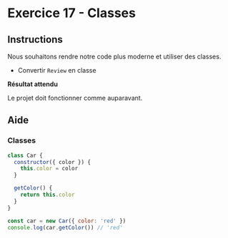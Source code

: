 # Exercice 17 - Classes

## Instructions

Nous souhaitons rendre notre code plus moderne et utiliser des classes.

* Convertir `Review` en classe

**Résultat attendu**

Le projet doit fonctionner comme auparavant.

## Aide

### Classes

```js
class Car {
  constructor({ color }) {
    this.color = color
  }

  getColor() {
    return this.color
  }
}

const car = new Car({ color: 'red' })
console.log(car.getColor()) // 'red'
```
